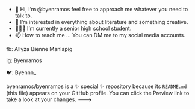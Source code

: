 - 👋 Hi, I’m @byenramos feel free to approach me whatever you need to talk to.
- 👀 I’m interested in everything about literature and something creative.
- 🙋🏻‍♀️ I’m currently a senior high school student.
- 📫 How to reach me ... You can DM me to my social media accounts. 


fb: Allyza Bienne Manlapig

ig: Byenramos

🐦: Byennn_

byenramos/byenramos is a ✨ special ✨ repository because its `README.md` (this file) appears on your GitHub profile.
You can click the Preview link to take a look at your changes.
--->
